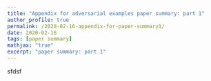 ```yaml
---
title: "Appendix for adversarial examples paper summary: part 1"
author_profile: true
permalink: /2020-02-16-appendix-for-paper-summary1/
date: 2020-02-16
tags: [paper summary]
mathjax: "true"
excerpt: "paper summary: part 1"
---
```


sfdsf